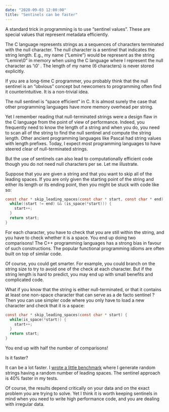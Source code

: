 ```yaml
---
date: "2020-09-03 12:00:00"
title: "Sentinels can be faster"
---
```




A standard trick in programming is to use &ldquo;sentinel values&rdquo;. These are special values that represent metadata efficiently.

The C language represents strings as a sequences of characters terminated with the null character. The null character is a sentinel that indicates the string length. E.g., my name (&ldquo;Lemire&rdquo;) would be represent as the string &ldquo;Lemire\0&rdquo; in memory when using the C language where I represent the null character as &lsquo;\0&rsquo; . The length of my name (6 characters) is never stored explicitly.

If you are a long-time C programmer, you probably think that the null sentinel is an &ldquo;obvious&rdquo; concept but newcomers to programming often find it counterintuitive. It is a non-trivial idea.

The null sentinel is &ldquo;space efficient&rdquo; in C. It is almost surely the case that other programming languages have more memory overhead per string.

Yet I remember reading that null-terminated strings were a design flaw in the C language from the point of view of performance. Indeed, you frequently need to know the length of a string and when you do, you need to scan all of the string to find the null sentinel and compute the string length. Other ancient programming languages like Pascal had string values with length prefixes. Today, I expect most programming languages to have steered clear of null-terminated strings.

But the use of sentinels can also lead to computationally efficient code though you do not need null characters per se. Let me illustrate.

Suppose that you are given a string and that you want to skip all of the leading spaces. If you are only given the starting point of the string and either its length or its ending point, then you might be stuck with code like so:
```C
const char * skip_leading_spaces(const char * start, const char * end) {
  while((start != end) && (is_space(*start))) {
    start++;
  }
  return start;
}
```


For each character, you have to check that you are still within the string, and you have to check whether it is a space. You end up doing two comparisons! The C++ programming languages has a strong bias in favour of such constructions. The popular functional programming idioms are often built on top of similar code.

Of course, you could get smarter. For example, you could branch on the string size to try to avoid one of the check at each character.  But if the string length is hard to predict, you may end up with small benefits and complicated code.

What if you know that the string is either null-terminated, or that it contains at least one non-space character that can serve as a de facto sentinel ? Then you can use simpler code where you only have to load a new character and check that it is a space:
```C
const char * skip_leading_spaces(const char * start) {
  while(is_space(*start)) {
    start++;
  }
  return start;
}
```


You end up with half the number of comparisons!

Is it faster?

It can be a lot faster. I [wrote a little benchmark](https://github.com/lemire/Code-used-on-Daniel-Lemire-s-blog/tree/master/2020/09/03) where I generate random strings having a random number of leading spaces. The sentinel approach is 40% faster in my tests.

Of course, the results depend critically on your data and on the exact problem you are trying to solve. Yet I think it is worth keeping sentinels in mind when you need to write high performance code, and you are dealing with irregular data.

